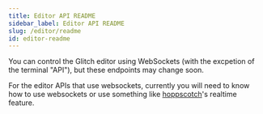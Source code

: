 ```yaml
---
title: Editor API README
sidebar_label: Editor API README
slug: /editor/readme
id: editor-readme
---
```


You can control the Glitch editor using WebSockets (with the excpetion of the terminal "API"), but these endpoints may change soon.

For the editor APIs that use websockets, currently you will need to know how to use websockets or use something like [hoppscotch](https://hoppscotch.io/realtime/)'s realtime feature.